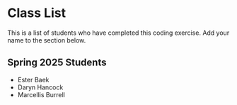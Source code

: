# Class List

This is a list of students who have completed this coding exercise. Add your name to the section below.

<!-- Note: 
Format your name with a - at the beginning of the line, like this:

- Eric Anderson

-->

## Spring 2025 Students
- Ester Baek
- Daryn Hancock
- Marcellis Burrell 
